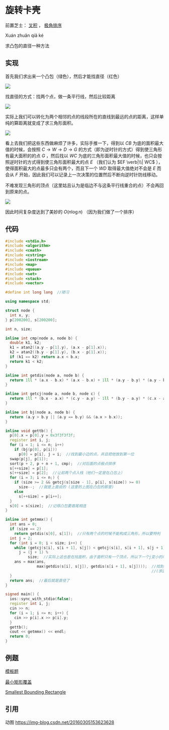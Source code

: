 # 旋转卡壳

前置芝士： [叉积](../math/vector.md) ， [极角排序](../geometry/2d.md) 

Xuán zhuǎn qiǎ ké

求凸包的直径一种方法

## 实现

首先我们求出来一个凸包（绿色），然后才能找直径（红色）

![](./images/rotating-calipers1.png)

找直径的方式：找两个点，做一条平行线，然后比较距离

![](./images/rotating-calipers2.png)

实际上我们可以转化为两个相邻的点的线段所在的直线到最远的点的距离，这样单纯的算距离就变成了求三角形面积。

![](./images/rotating-calipers3.png)

看上去我们把这些东西做麻烦了许多，实际手推一下，得到以 $CB$ 为底的面积最大值的时候，会按照 $C \to W \to D\to G$ 的方式（即为逆时针的方式）得到使三角形有最大面积的的点 $G$ ，然后找以 $WC$ 为底的三角形面积最大值的时候，也只会按照逆时针的方式得到使三角形面积最大的点 $E$ （我们认为 $EF \verb|\\| WC$ ），使得面积最大的点最多只会有两个，而且下一个 $WD$ 取得最大值绝对不会是 $E$ 而会从 $F$ 开始，因此我们可以记录上一次决策的位置然后不断向逆时针防线移动。

不难发现三角形的顶点（这里姑且认为是临边不与这条平行线重合的点）不会再回到原来的点。

![](./images/rotating-calipers4.gif)

因此时间复杂度达到了美妙的 $O(n\log n)$ （因为我们做了一个排序）

## 代码

```cpp
#include <stdio.h>
#include <algorithm>
#include <cmath>
#include <cstring>
#include <iostream>
#include <map>
#include <queue>
#include <set>
#include <stack>
#include <vector>

#define int long long  //陋习

using namespace std;

struct node {
  int x, y;
} p[200200], s[200200];

int n, size;

inline int cmp(node a, node b) {
  double k1, k2;
  k1 = atan2((a.y - p[1].y), (a.x - p[1].x));
  k2 = atan2((b.y - p[1].y), (b.x - p[1].x));
  if (k1 == k2) return a.x < b.x;
  return k1 < k2;
}

inline int getdis(node a, node b) {
  return 1ll * (a.x - b.x) * (a.x - b.x) + 1ll * (a.y - b.y) * (a.y - b.y);
}

inline int getcj(node a, node b, node c) {
  return 1ll * (b.x - a.x) * (c.y - a.y) - 1ll * (b.y - a.y) * (c.x - a.x);
}

inline int bj(node a, node b) {
  return (a.y > b.y || (a.y == b.y) && (a.x > b.x));
}

inline void gettb() {
  p[0].x = p[0].y = 0x3f3f3f3f;
  register int i, j;
  for (i = 1; i <= n; i++)
    if (bj(p[0], p[i]))
      p[0] = p[i], j = i;  //找到最小边的点，并且把他放到第一位
  swap(p[j], p[1]);
  sort(p + 2, p + n + 1, cmp);  //对后面的点极点排序
  s[++size] = p[1];
  s[++size] = p[2];  //让前两个点入栈（他们一定是在凸包上）
  for (i = 3; i <= n;) {
    if (size >= 2 && getcj(s[size - 1], p[i], s[size]) >= 0)
      size--;  //就是上面说的 (这里的上图在凸包的那里)
    else
      s[++size] = p[i++];
  }
  s[0] = s[size];  //记得凸包要首尾相连
}

inline int getmmx() {
  int ans = 0;
  if (size == 2)
    return getdis(s[0], s[1]);  //只有两个点的时候不能构成三角形，所以要特判
  int j = 2;
  for (int i = 0; i < size; i++) {
    while (getcj(s[i], s[i + 1], s[j]) < getcj(s[i], s[i + 1], s[j + 1]))
      j = (j + 1) %
          size;  //实际上这也是在找面积，由于面积只有一个顶点，所以下一个j变小的时候就退出
    ans = max(ans,
              max(getdis(s[i], s[j]), getdis(s[i + 1], s[j])));  //找到距离最远的一条线段，并且与当前最大值比较
                                                                 //(求面积即可)
  }
  return ans;  //最后就是直径了
}

signed main() {
  ios::sync_with_stdio(false);
  register int i, j;
  cin >> n;
  for (i = 1; i <= n; i++) {
    cin >> p[i].x >> p[i].y;
  }
  gettb();
  cout << getmmx() << endl;
  return 0;
}
```

## 例题

 [模板题](https://www.luogu.com.cn/problem/P1452) 

 [最小矩形覆盖](https://www.luogu.com.cn/problem/P3187) 

 [Smallest Bounding Rectangle](https://www.luogu.com.cn/problem/UVA10173) 

## 引用

动图 <https://img-blog.csdn.net/20160305153623628> 
